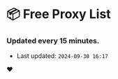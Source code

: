 # :package: Free Proxy List
### Updated every 15 minutes.

- Last updated: `2024-09-30 16:17`

:heart:
